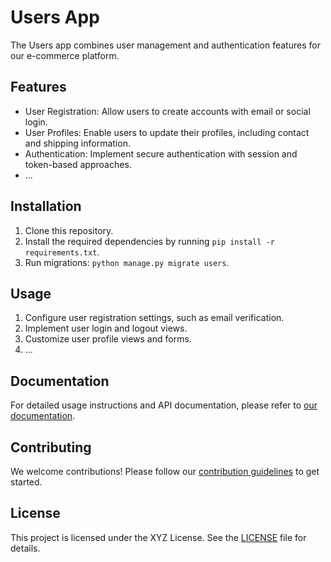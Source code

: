 # Users App

The Users app combines user management and authentication features for our e-commerce platform.

## Features

- User Registration: Allow users to create accounts with email or social login.
- User Profiles: Enable users to update their profiles, including contact and shipping information.
- Authentication: Implement secure authentication with session and token-based approaches.
- ...

## Installation

1. Clone this repository.
2. Install the required dependencies by running `pip install -r requirements.txt`.
3. Run migrations: `python manage.py migrate users`.

## Usage

1. Configure user registration settings, such as email verification.
2. Implement user login and logout views.
3. Customize user profile views and forms.
4. ...

## Documentation

For detailed usage instructions and API documentation, please refer to [our documentation](link-to-docs).

## Contributing

We welcome contributions! Please follow our [contribution guidelines](link-to-guidelines) to get started.

## License

This project is licensed under the XYZ License. See the [LICENSE](link-to-license) file for details.
